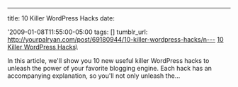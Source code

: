 ---
title: 10 Killer WordPress Hacks
date:


\'2009-01-08T11:55:00-05:00 
tags:  [] 
tumblr_url:
http://yourpalryan.com/post/69180944/10-killer-wordpress-hacks/n--- 
[10
Killer WordPress
Hacks](http://digg.com/programming/10_Killer_WordPress_Hacks)\

In this article, we'll show you 10 new useful killer WordPress hacks to
unleash the power of your favorite blogging engine. Each hack has an
accompanying explanation, so you'll not only unleash the...

